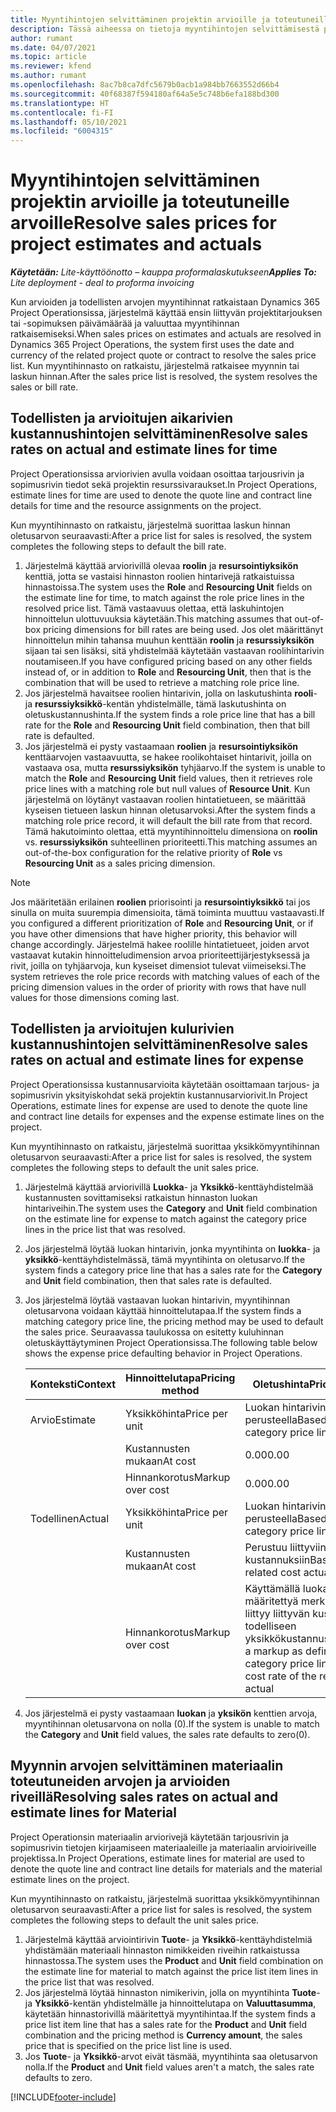 ```yaml
---
title: Myyntihintojen selvittäminen projektin arvioille ja toteutuneille arvoille
description: Tässä aiheessa on tietoja myyntihintojen selvittämisestä projektin arvioissa ja toteutuneissa arvoissa.
author: rumant
ms.date: 04/07/2021
ms.topic: article
ms.reviewer: kfend
ms.author: rumant
ms.openlocfilehash: 8ac7b8ca7dfc5679b0acb1a984bb7663552d66b4
ms.sourcegitcommit: 40f68387f594180af64a5e5c748b6efa188bd300
ms.translationtype: HT
ms.contentlocale: fi-FI
ms.lasthandoff: 05/10/2021
ms.locfileid: "6004315"
---
```

# <a name="resolve-sales-prices-for-project-estimates-and-actuals"></a><span data-ttu-id="1dc0c-103">Myyntihintojen selvittäminen projektin arvioille ja toteutuneille arvoille</span><span class="sxs-lookup"><span data-stu-id="1dc0c-103">Resolve sales prices for project estimates and actuals</span></span>

<span data-ttu-id="1dc0c-104">_**Käytetään:** Lite-käyttöönotto – kauppa proformalaskutukseen_</span><span class="sxs-lookup"><span data-stu-id="1dc0c-104">_**Applies To:** Lite deployment - deal to proforma invoicing_</span></span>

<span data-ttu-id="1dc0c-105">Kun arvioiden ja todellisten arvojen myyntihinnat ratkaistaan Dynamics 365 Project Operationsissa, järjestelmä käyttää ensin liittyvän projektitarjouksen tai -sopimuksen päivämäärää ja valuuttaa myyntihinnan ratkaisemiseksi.</span><span class="sxs-lookup"><span data-stu-id="1dc0c-105">When sales prices on estimates and actuals are resolved in Dynamics 365 Project Operations, the system first uses the date and currency of the related project quote or contract to resolve the sales price list.</span></span> <span data-ttu-id="1dc0c-106">Kun myyntihinnasto on ratkaistu, järjestelmä ratkaisee myynnin tai laskun hinnan.</span><span class="sxs-lookup"><span data-stu-id="1dc0c-106">After the sales price list is resolved, the system resolves the sales or bill rate.</span></span>

## <a name="resolve-sales-rates-on-actual-and-estimate-lines-for-time"></a><span data-ttu-id="1dc0c-107">Todellisten ja arvioitujen aikarivien kustannushintojen selvittäminen</span><span class="sxs-lookup"><span data-stu-id="1dc0c-107">Resolve sales rates on actual and estimate lines for time</span></span>

<span data-ttu-id="1dc0c-108">Project Operationsissa arviorivien avulla voidaan osoittaa tarjousrivin ja sopimusrivin tiedot sekä projektin resurssivaraukset.</span><span class="sxs-lookup"><span data-stu-id="1dc0c-108">In Project Operations, estimate lines for time are used to denote the quote line and contract line details for time and the resource assignments on the project.</span></span>

<span data-ttu-id="1dc0c-109">Kun myyntihinnasto on ratkaistu, järjestelmä suorittaa laskun hinnan oletusarvon seuraavasti:</span><span class="sxs-lookup"><span data-stu-id="1dc0c-109">After a price list for sales is resolved, the system completes the following steps to default the bill rate.</span></span>

1. <span data-ttu-id="1dc0c-110">Järjestelmä käyttää arviorivillä olevaa **roolin** ja **resursointiyksikön** kenttiä, jotta se vastaisi hinnaston roolien hintarivejä ratkaistuissa hinnastoissa.</span><span class="sxs-lookup"><span data-stu-id="1dc0c-110">The system uses the **Role** and **Resourcing Unit** fields on the estimate line for time, to match against the role price lines in the resolved price list.</span></span> <span data-ttu-id="1dc0c-111">Tämä vastaavuus olettaa, että laskuhintojen hinnoittelun ulottuvuuksia käytetään.</span><span class="sxs-lookup"><span data-stu-id="1dc0c-111">This matching assumes that out-of-box pricing dimensions for bill rates are being used.</span></span> <span data-ttu-id="1dc0c-112">Jos olet määrittänyt hinnoittelun mihin tahansa muuhun kenttään **roolin** ja **resurssiyksikön** sijaan tai sen lisäksi, sitä yhdistelmää käytetään vastaavan roolihintarivin noutamiseen.</span><span class="sxs-lookup"><span data-stu-id="1dc0c-112">If you have configured pricing based on any other fields instead of, or in addition to **Role** and **Resourcing Unit**, then that is the combination that will be used to retrieve a matching role price line.</span></span>
2. <span data-ttu-id="1dc0c-113">Jos järjestelmä havaitsee roolien hintarivin, jolla on laskutushinta **rooli**- ja **resurssiyksikkö**-kentän yhdistelmälle, tämä laskutushinta on oletuskustannushinta.</span><span class="sxs-lookup"><span data-stu-id="1dc0c-113">If the system finds a role price line that has a bill rate for the **Role** and **Resourcing Unit** field combination, then that bill rate is defaulted.</span></span>
3. <span data-ttu-id="1dc0c-114">Jos järjestelmä ei pysty vastaamaan **roolien** ja **resursointiyksikön** kenttäarvojen vastaavuutta, se hakee roolikohtaiset hintarivit, joilla on vastaava osa, mutta **resurssiyksikön** tyhjäarvo.</span><span class="sxs-lookup"><span data-stu-id="1dc0c-114">If the system is unable to match the **Role** and **Resourcing Unit** field values, then it retrieves role price lines with a matching role but null values of **Resource Unit**.</span></span> <span data-ttu-id="1dc0c-115">Kun järjestelmä on löytänyt vastaavan roolien hintatietueen, se määrittää kyseisen tietueen laskun hinnan oletusarvoksi.</span><span class="sxs-lookup"><span data-stu-id="1dc0c-115">After the system finds a matching role price record, it will default the bill rate from that record.</span></span> <span data-ttu-id="1dc0c-116">Tämä hakutoiminto olettaa, että myyntihinnoittelu dimensiona on **roolin** vs. **resurssiyksikön** suhteellinen prioriteetti.</span><span class="sxs-lookup"><span data-stu-id="1dc0c-116">This matching assumes an out-of-the-box configuration for the relative priority of **Role** vs **Resourcing Unit** as a sales pricing dimension.</span></span>

> [!NOTE]
> <span data-ttu-id="1dc0c-117">Jos määritetään erilainen **roolien** priorisointi ja **resursointiyksikkö** tai jos sinulla on muita suurempia dimensioita, tämä toiminta muuttuu vastaavasti.</span><span class="sxs-lookup"><span data-stu-id="1dc0c-117">If you configured a different prioritization of **Role** and **Resourcing Unit**, or if you have other dimensions that have higher priority, this behavior will change accordingly.</span></span> <span data-ttu-id="1dc0c-118">Järjestelmä hakee roolille hintatietueet, joiden arvot vastaavat kutakin hinnoitteludimension arvoa prioriteettijärjestyksessä ja rivit, joilla on tyhjäarvoja, kun kyseiset dimensiot tulevat viimeiseksi.</span><span class="sxs-lookup"><span data-stu-id="1dc0c-118">The system retrieves the role price records with matching values of each of the pricing dimension values in the order of priority with rows that have null values for those dimensions coming last.</span></span>

## <a name="resolve-sales-rates-on-actual-and-estimate-lines-for-expense"></a><span data-ttu-id="1dc0c-119">Todellisten ja arvioitujen kulurivien kustannushintojen selvittäminen</span><span class="sxs-lookup"><span data-stu-id="1dc0c-119">Resolve sales rates on actual and estimate lines for expense</span></span>

<span data-ttu-id="1dc0c-120">Project Operationsissa kustannusarvioita käytetään osoittamaan tarjous- ja sopimusrivin yksityiskohdat sekä projektin kustannusarviorivit.</span><span class="sxs-lookup"><span data-stu-id="1dc0c-120">In Project Operations, estimate lines for expense are used to denote the quote line and contract line details for expenses and the expense estimate lines on the project.</span></span>

<span data-ttu-id="1dc0c-121">Kun myyntihinnasto on ratkaistu, järjestelmä suorittaa yksikkömyyntihinnan oletusarvon seuraavasti:</span><span class="sxs-lookup"><span data-stu-id="1dc0c-121">After a price list for sales is resolved, the system completes the following steps to default the unit sales price.</span></span>

1. <span data-ttu-id="1dc0c-122">Järjestelmä käyttää arviorivillä **Luokka**- ja **Yksikkö**-kenttäyhdistelmää kustannusten sovittamiseksi ratkaistun hinnaston luokan hintariveihin.</span><span class="sxs-lookup"><span data-stu-id="1dc0c-122">The system uses the **Category** and **Unit** field combination on the estimate line for expense to match against the category price lines in the price list that was resolved.</span></span>
2. <span data-ttu-id="1dc0c-123">Jos järjestelmä löytää luokan hintarivin, jonka myyntihinta on **luokka**- ja **yksikkö**-kenttäyhdistelmässä, tämä myyntihinta on oletusarvo.</span><span class="sxs-lookup"><span data-stu-id="1dc0c-123">If the system finds a category price line that has a sales rate for the **Category** and **Unit** field combination, then that sales rate is defaulted.</span></span>
3. <span data-ttu-id="1dc0c-124">Jos järjestelmä löytää vastaavan luokan hintarivin, myyntihinnan oletusarvona voidaan käyttää hinnoittelutapaa.</span><span class="sxs-lookup"><span data-stu-id="1dc0c-124">If the system finds a matching category price line, the pricing method may be used to default the sales price.</span></span> <span data-ttu-id="1dc0c-125">Seuraavassa taulukossa on esitetty kuluhinnan oletuskäyttäytyminen Project Operationsissa.</span><span class="sxs-lookup"><span data-stu-id="1dc0c-125">The following table below shows the expense price defaulting behavior in Project Operations.</span></span>

    | <span data-ttu-id="1dc0c-126">Konteksti</span><span class="sxs-lookup"><span data-stu-id="1dc0c-126">Context</span></span> | <span data-ttu-id="1dc0c-127">Hinnoittelutapa</span><span class="sxs-lookup"><span data-stu-id="1dc0c-127">Pricing method</span></span> | <span data-ttu-id="1dc0c-128">Oletushinta</span><span class="sxs-lookup"><span data-stu-id="1dc0c-128">Price defaulted</span></span> |
    | --- | --- | --- |
    | <span data-ttu-id="1dc0c-129">Arvio</span><span class="sxs-lookup"><span data-stu-id="1dc0c-129">Estimate</span></span> | <span data-ttu-id="1dc0c-130">Yksikköhinta</span><span class="sxs-lookup"><span data-stu-id="1dc0c-130">Price per unit</span></span> | <span data-ttu-id="1dc0c-131">Luokan hintarivin perusteella</span><span class="sxs-lookup"><span data-stu-id="1dc0c-131">Based on the category price line</span></span> |
    | &nbsp; | <span data-ttu-id="1dc0c-132">Kustannusten mukaan</span><span class="sxs-lookup"><span data-stu-id="1dc0c-132">At cost</span></span> | <span data-ttu-id="1dc0c-133">0.00</span><span class="sxs-lookup"><span data-stu-id="1dc0c-133">0.00</span></span> |
    | &nbsp; | <span data-ttu-id="1dc0c-134">Hinnankorotus</span><span class="sxs-lookup"><span data-stu-id="1dc0c-134">Markup over cost</span></span> | <span data-ttu-id="1dc0c-135">0.00</span><span class="sxs-lookup"><span data-stu-id="1dc0c-135">0.00</span></span> |
    | <span data-ttu-id="1dc0c-136">Todellinen</span><span class="sxs-lookup"><span data-stu-id="1dc0c-136">Actual</span></span> | <span data-ttu-id="1dc0c-137">Yksikköhinta</span><span class="sxs-lookup"><span data-stu-id="1dc0c-137">Price per unit</span></span> | <span data-ttu-id="1dc0c-138">Luokan hintarivin perusteella</span><span class="sxs-lookup"><span data-stu-id="1dc0c-138">Based on the category price line</span></span> |
    | &nbsp; | <span data-ttu-id="1dc0c-139">Kustannusten mukaan</span><span class="sxs-lookup"><span data-stu-id="1dc0c-139">At cost</span></span> | <span data-ttu-id="1dc0c-140">Perustuu liittyviin todellisiin kustannuksiin</span><span class="sxs-lookup"><span data-stu-id="1dc0c-140">Based on the related cost actual</span></span> |
    | &nbsp; | <span data-ttu-id="1dc0c-141">Hinnankorotus</span><span class="sxs-lookup"><span data-stu-id="1dc0c-141">Markup over cost</span></span> | <span data-ttu-id="1dc0c-142">Käyttämällä luokan hintarivillä määritettyä merkintää, joka liittyy liittyvän kustannuksen todelliseen yksikkökustannushintaan</span><span class="sxs-lookup"><span data-stu-id="1dc0c-142">Apply a markup as defined by the category price line on the unit cost rate of the related cost actual</span></span> |

4. <span data-ttu-id="1dc0c-143">Jos järjestelmä ei pysty vastaamaan **luokan** ja **yksikön** kenttien arvoja, myyntihinnan oletusarvona on nolla (0).</span><span class="sxs-lookup"><span data-stu-id="1dc0c-143">If the system is unable to match the **Category** and **Unit** field values, the sales rate defaults to zero(0).</span></span>

## <a name="resolving-sales-rates-on-actual-and-estimate-lines-for-material"></a><span data-ttu-id="1dc0c-144">Myynnin arvojen selvittäminen materiaalin toteutuneiden arvojen ja arvioiden riveillä</span><span class="sxs-lookup"><span data-stu-id="1dc0c-144">Resolving sales rates on actual and estimate lines for Material</span></span>

<span data-ttu-id="1dc0c-145">Project Operationsin materiaalin arviorivejä käytetään tarjousrivin ja sopimusrivin tietojen kirjaamiseen materiaaleille ja materiaalin arvioiriveille projektissa.</span><span class="sxs-lookup"><span data-stu-id="1dc0c-145">In Project Operations, estimate lines for material are used to denote the quote line and contract line details for materials and the material estimate lines on the project.</span></span>

<span data-ttu-id="1dc0c-146">Kun myyntihinnasto on ratkaistu, järjestelmä suorittaa yksikkömyyntihinnan oletusarvon seuraavasti:</span><span class="sxs-lookup"><span data-stu-id="1dc0c-146">After a price list for sales is resolved, the system completes the following steps to default the unit sales price.</span></span>

1. <span data-ttu-id="1dc0c-147">Järjestelmä käyttää arviointirivin **Tuote**- ja **Yksikkö**-kenttäyhdistelmiä yhdistämään materiaali hinnaston nimikkeiden riveihin ratkaistussa hinnastossa.</span><span class="sxs-lookup"><span data-stu-id="1dc0c-147">The system uses the **Product** and **Unit** field combination on the estimate line for material to match against the price list item lines in the price list that was resolved.</span></span>
2. <span data-ttu-id="1dc0c-148">Jos järjestelmä löytää hinnaston nimikerivin, jolla on myyntihinta **Tuote**- ja **Yksikkö**-kentän yhdistelmälle ja hinnoittelutapa on **Valuuttasumma**, käytetään hinnastorivillä määritettyä myyntihintaa.</span><span class="sxs-lookup"><span data-stu-id="1dc0c-148">If the system finds a price list item line that has a sales rate for the **Product** and **Unit** field combination and the pricing method is **Currency amount**, the sales price that is specified on the price list line is used.</span></span>
3. <span data-ttu-id="1dc0c-149">Jos **Tuote**- ja **Yksikkö**-arvot eivät täsmää, myyntihinta saa oletusarvon nolla.</span><span class="sxs-lookup"><span data-stu-id="1dc0c-149">If the **Product** and **Unit** field values aren't a match, the sales rate defaults to zero.</span></span>

[!INCLUDE[footer-include](../../includes/footer-banner.md)]
